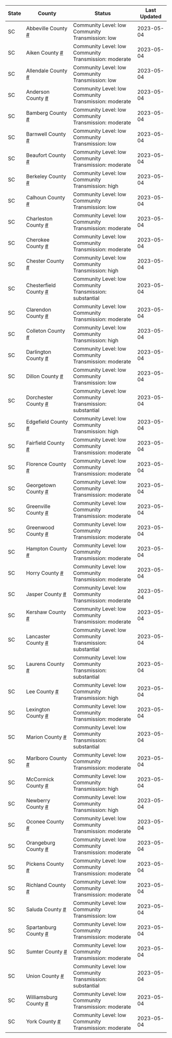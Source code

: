 State | County | Status | Last Updated
--- | --- | --- | --- 
SC | Abbeville County <a href="#abbeville_county">#</a> | <a name="abbeville_county"></a>Community Level: low<br/>Community Transmission: low | 2023-05-04
SC | Aiken County <a href="#aiken_county">#</a> | <a name="aiken_county"></a>Community Level: low<br/>Community Transmission: moderate | 2023-05-04
SC | Allendale County <a href="#allendale_county">#</a> | <a name="allendale_county"></a>Community Level: low<br/>Community Transmission: low | 2023-05-04
SC | Anderson County <a href="#anderson_county">#</a> | <a name="anderson_county"></a>Community Level: low<br/>Community Transmission: moderate | 2023-05-04
SC | Bamberg County <a href="#bamberg_county">#</a> | <a name="bamberg_county"></a>Community Level: low<br/>Community Transmission: moderate | 2023-05-04
SC | Barnwell County <a href="#barnwell_county">#</a> | <a name="barnwell_county"></a>Community Level: low<br/>Community Transmission: low | 2023-05-04
SC | Beaufort County <a href="#beaufort_county">#</a> | <a name="beaufort_county"></a>Community Level: low<br/>Community Transmission: moderate | 2023-05-04
SC | Berkeley County <a href="#berkeley_county">#</a> | <a name="berkeley_county"></a>Community Level: low<br/>Community Transmission: high | 2023-05-04
SC | Calhoun County <a href="#calhoun_county">#</a> | <a name="calhoun_county"></a>Community Level: low<br/>Community Transmission: low | 2023-05-04
SC | Charleston County <a href="#charleston_county">#</a> | <a name="charleston_county"></a>Community Level: low<br/>Community Transmission: moderate | 2023-05-04
SC | Cherokee County <a href="#cherokee_county">#</a> | <a name="cherokee_county"></a>Community Level: low<br/>Community Transmission: moderate | 2023-05-04
SC | Chester County <a href="#chester_county">#</a> | <a name="chester_county"></a>Community Level: low<br/>Community Transmission: high | 2023-05-04
SC | Chesterfield County <a href="#chesterfield_county">#</a> | <a name="chesterfield_county"></a>Community Level: low<br/>Community Transmission: substantial | 2023-05-04
SC | Clarendon County <a href="#clarendon_county">#</a> | <a name="clarendon_county"></a>Community Level: low<br/>Community Transmission: moderate | 2023-05-04
SC | Colleton County <a href="#colleton_county">#</a> | <a name="colleton_county"></a>Community Level: low<br/>Community Transmission: high | 2023-05-04
SC | Darlington County <a href="#darlington_county">#</a> | <a name="darlington_county"></a>Community Level: low<br/>Community Transmission: moderate | 2023-05-04
SC | Dillon County <a href="#dillon_county">#</a> | <a name="dillon_county"></a>Community Level: low<br/>Community Transmission: low | 2023-05-04
SC | Dorchester County <a href="#dorchester_county">#</a> | <a name="dorchester_county"></a>Community Level: low<br/>Community Transmission: substantial | 2023-05-04
SC | Edgefield County <a href="#edgefield_county">#</a> | <a name="edgefield_county"></a>Community Level: low<br/>Community Transmission: high | 2023-05-04
SC | Fairfield County <a href="#fairfield_county">#</a> | <a name="fairfield_county"></a>Community Level: low<br/>Community Transmission: moderate | 2023-05-04
SC | Florence County <a href="#florence_county">#</a> | <a name="florence_county"></a>Community Level: low<br/>Community Transmission: moderate | 2023-05-04
SC | Georgetown County <a href="#georgetown_county">#</a> | <a name="georgetown_county"></a>Community Level: low<br/>Community Transmission: moderate | 2023-05-04
SC | Greenville County <a href="#greenville_county">#</a> | <a name="greenville_county"></a>Community Level: low<br/>Community Transmission: moderate | 2023-05-04
SC | Greenwood County <a href="#greenwood_county">#</a> | <a name="greenwood_county"></a>Community Level: low<br/>Community Transmission: moderate | 2023-05-04
SC | Hampton County <a href="#hampton_county">#</a> | <a name="hampton_county"></a>Community Level: low<br/>Community Transmission: moderate | 2023-05-04
SC | Horry County <a href="#horry_county">#</a> | <a name="horry_county"></a>Community Level: low<br/>Community Transmission: moderate | 2023-05-04
SC | Jasper County <a href="#jasper_county">#</a> | <a name="jasper_county"></a>Community Level: low<br/>Community Transmission: moderate | 2023-05-04
SC | Kershaw County <a href="#kershaw_county">#</a> | <a name="kershaw_county"></a>Community Level: low<br/>Community Transmission: moderate | 2023-05-04
SC | Lancaster County <a href="#lancaster_county">#</a> | <a name="lancaster_county"></a>Community Level: low<br/>Community Transmission: substantial | 2023-05-04
SC | Laurens County <a href="#laurens_county">#</a> | <a name="laurens_county"></a>Community Level: low<br/>Community Transmission: substantial | 2023-05-04
SC | Lee County <a href="#lee_county">#</a> | <a name="lee_county"></a>Community Level: low<br/>Community Transmission: high | 2023-05-04
SC | Lexington County <a href="#lexington_county">#</a> | <a name="lexington_county"></a>Community Level: low<br/>Community Transmission: moderate | 2023-05-04
SC | Marion County <a href="#marion_county">#</a> | <a name="marion_county"></a>Community Level: low<br/>Community Transmission: substantial | 2023-05-04
SC | Marlboro County <a href="#marlboro_county">#</a> | <a name="marlboro_county"></a>Community Level: low<br/>Community Transmission: moderate | 2023-05-04
SC | McCormick County <a href="#mccormick_county">#</a> | <a name="mccormick_county"></a>Community Level: low<br/>Community Transmission: high | 2023-05-04
SC | Newberry County <a href="#newberry_county">#</a> | <a name="newberry_county"></a>Community Level: low<br/>Community Transmission: high | 2023-05-04
SC | Oconee County <a href="#oconee_county">#</a> | <a name="oconee_county"></a>Community Level: low<br/>Community Transmission: moderate | 2023-05-04
SC | Orangeburg County <a href="#orangeburg_county">#</a> | <a name="orangeburg_county"></a>Community Level: low<br/>Community Transmission: moderate | 2023-05-04
SC | Pickens County <a href="#pickens_county">#</a> | <a name="pickens_county"></a>Community Level: low<br/>Community Transmission: moderate | 2023-05-04
SC | Richland County <a href="#richland_county">#</a> | <a name="richland_county"></a>Community Level: low<br/>Community Transmission: moderate | 2023-05-04
SC | Saluda County <a href="#saluda_county">#</a> | <a name="saluda_county"></a>Community Level: low<br/>Community Transmission: low | 2023-05-04
SC | Spartanburg County <a href="#spartanburg_county">#</a> | <a name="spartanburg_county"></a>Community Level: low<br/>Community Transmission: moderate | 2023-05-04
SC | Sumter County <a href="#sumter_county">#</a> | <a name="sumter_county"></a>Community Level: low<br/>Community Transmission: moderate | 2023-05-04
SC | Union County <a href="#union_county">#</a> | <a name="union_county"></a>Community Level: low<br/>Community Transmission: substantial | 2023-05-04
SC | Williamsburg County <a href="#williamsburg_county">#</a> | <a name="williamsburg_county"></a>Community Level: low<br/>Community Transmission: moderate | 2023-05-04
SC | York County <a href="#york_county">#</a> | <a name="york_county"></a>Community Level: low<br/>Community Transmission: moderate | 2023-05-04

